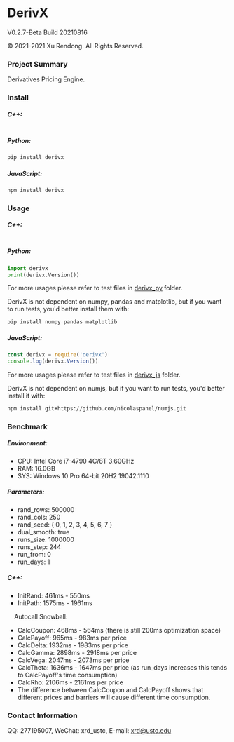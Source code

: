 # DerivX
V0.2.7-Beta Build 20210816

© 2021-2021 Xu Rendong. All Rights Reserved.

### Project Summary
Derivatives Pricing Engine.

### Install
##### C++:
```bash

```

##### Python:
```bash
pip install derivx
```

##### JavaScript:
```bash
npm install derivx
```

### Usage
##### C++:
```c++

```

##### Python:
```python
import derivx
print(derivx.Version())
```
For more usages please refer to test files in [derivx_py](https://github.com/xurendong/derivx/tree/main/exe/windows/bin/derivx_py) folder.

DerivX is not dependent on numpy, pandas and matplotlib, but if you want to run tests, you'd better install them with:
```bash
pip install numpy pandas matplotlib
```

##### JavaScript:
```javascript
const derivx = require('derivx')
console.log(derivx.Version())
```
For more usages please refer to test files in [derivx_js](https://github.com/xurendong/derivx/tree/main/exe/windows/bin/derivx_js) folder.

DerivX is not dependent on numjs, but if you want to run tests, you'd better install it with:
```bash
npm install git+https://github.com/nicolaspanel/numjs.git
```

### Benchmark
##### Environment:
+ CPU: Intel Core i7-4790 4C/8T 3.60GHz
+ RAM: 16.0GB
+ SYS: Windows 10 Pro 64-bit 20H2 19042.1110

##### Parameters:
+ rand_rows: 500000
+ rand_cols: 250
+ rand_seed: { 0, 1, 2, 3, 4, 5, 6, 7 }
+ dual_smooth: true
+ runs_size: 1000000
+ runs_step: 244
+ run_from: 0
+ run_days: 1

##### C++:
+ InitRand: 461ms - 550ms
+ InitPath: 1575ms - 1961ms

&nbsp;&nbsp;&nbsp;&nbsp;Autocall Snowball:

+ CalcCoupon: 468ms - 564ms (there is still 200ms optimization space)
+ CalcPayoff: 965ms - 983ms per price
+ CalcDelta: 1932ms - 1983ms per price
+ CalcGamma: 2898ms - 2918ms per price
+ CalcVega: 2047ms - 2073ms per price
+ CalcTheta: 1636ms - 1647ms per price (as run_days increases this tends to CalcPayoff's time consumption)
+ CalcRho: 2106ms - 2161ms per price
+ The difference between CalcCoupon and CalcPayoff shows that different prices and barriers will cause different time consumption.

### Contact Information
QQ: 277195007, WeChat: xrd_ustc, E-mail: xrd@ustc.edu
